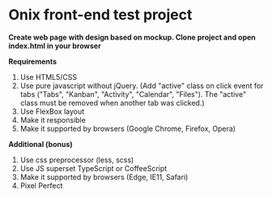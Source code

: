 # Onix front-end test project

**Create web page with design based on mockup. Clone project and open index.html in your browser**
 
**Requirements**
1. Use HTML5/CSS
2. Use pure javascript without jQuery. 
 (Add "active" class on click event for tabs ("Tabs", "Kanban", "Activity", "Calendar", "Files"). The "active" class must be removed when another tab was clicked.) 
3. Use FlexBox layout 
4. Make it responsible 
5. Make it supported by browsers (Google Chrome, Firefox, Opera)

**Additional (bonus)**
1. Use css preprocessor (less, scss)
2. Use JS superset TypeScript or CoffeeScript
3. Make it supported by browsers (Edge, IE11, Safari)
4. Pixel Perfect
